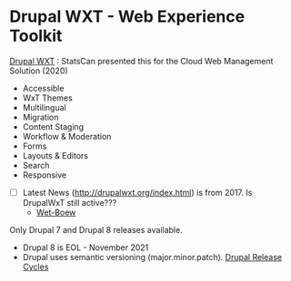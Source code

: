 

# Drupal WXT - Web Experience Toolkit
[Drupal WXT](http://drupalwxt.org/features.html) : StatsCan presented this for the Cloud Web Management Solution (2020)
- Accessible
- WxT Themes
- Multilingual
- Migration
- Content Staging
- Workflow & Moderation
- Forms
- Layouts & Editors
- Search
- Responsive

- [ ] Latest News (http://drupalwxt.org/index.html) is from 2017.   Is DrupalWxT still active???
  - [Wet-Boew](https://github.com/wet-boew/wet-boew-drupal)

Only Drupal 7 and Drupal 8 releases available.
- Drupal 8 is EOL - November 2021
- Drupal uses semantic versioning (major.minor.patch). [Drupal Release Cycles](https://www.drupal.org/about/core/policies/core-release-cycles/schedule)
